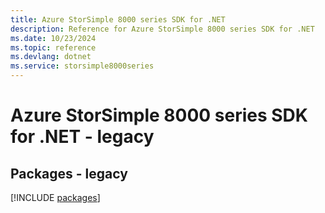 ```yaml
---
title: Azure StorSimple 8000 series SDK for .NET
description: Reference for Azure StorSimple 8000 series SDK for .NET
ms.date: 10/23/2024
ms.topic: reference
ms.devlang: dotnet
ms.service: storsimple8000series
---
```

# Azure StorSimple 8000 series SDK for .NET - legacy
## Packages - legacy
[!INCLUDE [packages](storsimple-8000-series-index.md)]